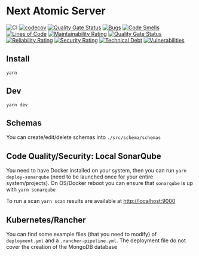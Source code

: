 # Next Atomic Server

![CI](https://github.com/Moumouls/next-atomic-gql-server/workflows/CI/badge.svg)
[![codecov](https://codecov.io/gh/Moumouls/next-atomic-gql-server/branch/master/graph/badge.svg)](https://codecov.io/gh/Moumouls/next-atomic-gql-server)
[![Quality Gate Status](https://sonarcloud.io/api/project_badges/measure?project=Moumouls_next-atomic-gql-server&metric=alert_status)](https://sonarcloud.io/dashboard?id=Moumouls_next-atomic-gql-server)
[![Bugs](https://sonarcloud.io/api/project_badges/measure?project=Moumouls_next-atomic-gql-server&metric=bugs)](https://sonarcloud.io/dashboard?id=Moumouls_next-atomic-gql-server)
[![Code Smells](https://sonarcloud.io/api/project_badges/measure?project=Moumouls_next-atomic-gql-server&metric=code_smells)](https://sonarcloud.io/dashboard?id=Moumouls_next-atomic-gql-server)
[![Lines of Code](https://sonarcloud.io/api/project_badges/measure?project=Moumouls_next-atomic-gql-server&metric=ncloc)](https://sonarcloud.io/dashboard?id=Moumouls_next-atomic-gql-server)
[![Maintainability Rating](https://sonarcloud.io/api/project_badges/measure?project=Moumouls_next-atomic-gql-server&metric=sqale_rating)](https://sonarcloud.io/dashboard?id=Moumouls_next-atomic-gql-server)
[![Quality Gate Status](https://sonarcloud.io/api/project_badges/measure?project=Moumouls_next-atomic-gql-server&metric=alert_status)](https://sonarcloud.io/dashboard?id=Moumouls_next-atomic-gql-server)
[![Reliability Rating](https://sonarcloud.io/api/project_badges/measure?project=Moumouls_next-atomic-gql-server&metric=reliability_rating)](https://sonarcloud.io/dashboard?id=Moumouls_next-atomic-gql-server)
[![Security Rating](https://sonarcloud.io/api/project_badges/measure?project=Moumouls_next-atomic-gql-server&metric=security_rating)](https://sonarcloud.io/dashboard?id=Moumouls_next-atomic-gql-server)
[![Technical Debt](https://sonarcloud.io/api/project_badges/measure?project=Moumouls_next-atomic-gql-server&metric=sqale_index)](https://sonarcloud.io/dashboard?id=Moumouls_next-atomic-gql-server)
[![Vulnerabilities](https://sonarcloud.io/api/project_badges/measure?project=Moumouls_next-atomic-gql-server&metric=vulnerabilities)](https://sonarcloud.io/dashboard?id=Moumouls_next-atomic-gql-server)

## Install

`yarn`

## Dev

`yarn dev`

## Schemas

You can create/edit/delete schemas into `./src/schema/schemas`

## Code Quality/Security: Local SonarQube

You need to have Docker installed on your system, then you can run `yarn deploy-sonarqube` (need to be launched once for your entire system/projects).
On OS/Docker reboot you can ensure that `sonarqube` is up with `yarn sonarqube`

To run a scan `yarn scan` results are available at [http://localhost:9000](http://localhost:9000)

## Kubernetes/Rancher

You can find some example files (that you need to modify) of `deployment.yml` and a `.rancher-pipeline.yml`.
The deployment file do not cover the creation of the MongoDB database
